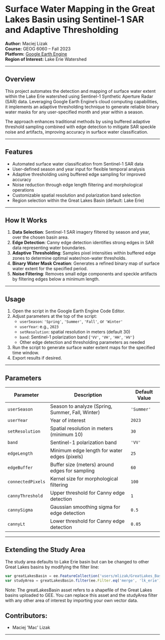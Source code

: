 # Surface Water Mapping in the Great Lakes Basin using Sentinel-1 SAR and Adaptive Thresholding

**Author:** Maciej Lizak  
**Course:** GEOG 6060 – Fall 2023  
**Platform:** [Google Earth Engine](https://earthengine.google.com/)  
**Region of Interest:** Lake Erie Watershed

---

## Overview

This project automates the detection and mapping of surface water extent within the Lake Erie watershed using Sentinel-1 Synthetic Aperture Radar (SAR) data. Leveraging Google Earth Engine’s cloud computing capabilities, it implements an adaptive thresholding technique to generate reliable binary water masks for any user-specified month and year within a season.

The approach enhances traditional methods by using buffered adaptive threshold sampling combined with edge detection to mitigate SAR speckle noise and artifacts, improving accuracy in surface water classification.

---

## Features

- Automated surface water classification from Sentinel-1 SAR data  
- User-defined season and year input for flexible temporal analysis  
- Adaptive thresholding using buffered edge sampling for improved accuracy  
- Noise reduction through edge length filtering and morphological operations  
- Customizable spatial resolution and polarization band selection  
- Region selection within the Great Lakes Basin (default: Lake Erie)

---

## How It Works

1. **Data Selection**: Sentinel-1 SAR imagery filtered by season and year, over the chosen basin area.  
2. **Edge Detection**: Canny edge detection identifies strong edges in SAR data representing water boundaries.  
3. **Adaptive Thresholding**: Samples pixel intensities within buffered edge zones to determine optimal water/non-water thresholds.  
4. **Binary Water Mask Creation**: Generates a refined binary map of surface water extent for the specified period.  
5. **Noise Filtering**: Removes small edge components and speckle artifacts by filtering edges below a minimum length.

---

## Usage

1. Open the script in the Google Earth Engine Code Editor.  
2. Adjust parameters at the top of the script:  
   - `userSeason`: `'Spring'`, `'Summer'`, `'Fall'`, or `'Winter'`  
   - `userYear`: e.g., `2023`  
   - `setResolution`: spatial resolution in meters (default 30)  
   - `band`: Sentinel-1 polarization band (`'VV'`, `'VH'`, `'HH'`, `'HV'`)  
   - Other edge detection and thresholding parameters as needed  
3. Run the script to generate surface water extent maps for the specified time window.  
4. Export results if desired.

---

## Parameters

| Parameter          | Description                                  | Default Value |
|--------------------|----------------------------------------------|---------------|
| `userSeason`       | Season to analyze (Spring, Summer, Fall, Winter) | `'Summer'`    |
| `userYear`         | Year of interest                             | `2023`        |
| `setResolution`    | Spatial resolution in meters (minimum 10)   | `30`          |
| `band`             | Sentinel-1 polarization band                 | `'VV'`        |
| `edgeLength`       | Minimum edge length for water edges (pixels)| `25`          |
| `edgeBuffer`       | Buffer size (meters) around edges for sampling| `60`          |
| `connectedPixels`  | Kernel size for morphological filtering      | `100`         |
| `cannyThreshold`   | Upper threshold for Canny edge detection     | `1`           |
| `cannySigma`       | Gaussian smoothing sigma for edge detection  | `0.5`         |
| `cannyLt`          | Lower threshold for Canny edge detection     | `0.05`        |

---

## Extending the Study Area

The study area defaults to Lake Erie basin but can be changed to other Great Lakes basins by modifying the filter line:

```javascript
var greatLakesBasin = ee.FeatureCollection('users/mlizak/GreatLakes_Basins');
var studyArea = greatLakesBasin.filter(ee.Filter.eq('merge', 'lk_erie')); // Options: lk_erie, lk_huron, lk_mich, lk_ont, lk_sup
```

Note:
The greatLakesBasin asset refers to a shapefile of the Great Lakes basins uploaded to GEE.
You can replace this asset and the studyArea filter with any other area of interest by importing your own vector data.

## Contributors:
- Maciej 'Mac' Lizak

---

